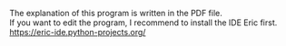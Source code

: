 The explanation of this program is written in the PDF file.
</br>
If you want to edit the program, I recommend to install the IDE Eric first.</br>
https://eric-ide.python-projects.org/
